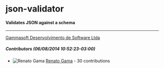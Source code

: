 # json-validator
#### Validates JSON against a schema
---
[Gammasoft Desenvolvimento de Software Ltda](mailto:contact@gammasoft.com.br)  

##### Contributors (06/08/2014 10:52:23-03:00)
- ![Renato Gama](http://www.gravatar.com/avatar/e5c3912f727b5788f229e2be8e8d65e2?s=40&d=identicon) [Renato Gama](https://github.com/renatoargh) - 30 contributions